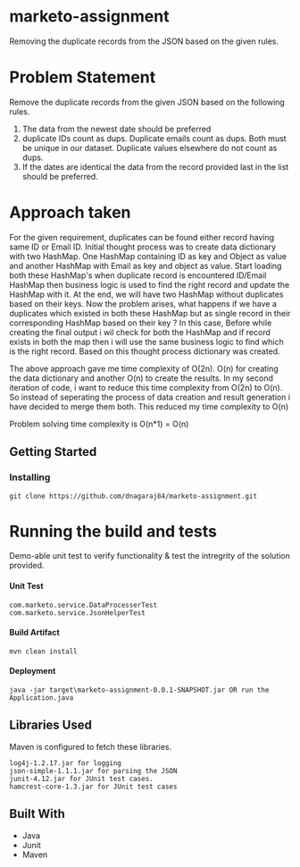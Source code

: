 # marketo-assignment
 Removing the duplicate records from the JSON based on the given rules.
 
# Problem Statement
 Remove the duplicate records from the given JSON based on the following rules.
1.	The data from the newest date should be preferred
2.	duplicate IDs count as dups. Duplicate emails count as dups. Both must be unique in our dataset. Duplicate values elsewhere do not count as dups.
3.	If the dates are identical the data from the record provided last in the list should be preferred.

# Approach taken
For the given requirement, duplicates can be found either record having same ID or Email ID. Initial thought process was to create data dictionary with two HashMap. One HashMap containing ID as key and Object as value and another HashMap with Email as key and object as value. Start loading both these HashMap's when duplicate record is encountered ID/Email HashMap then business logic is used to find the right record and update the HashMap with it. At the end, we will have two HashMap without duplicates based on their keys. Now the problem arises, what happens if we have a duplicates which existed in both these HashMap but as single record in their corresponding HashMap based on their key ? In this case, Before while creating the final output i wil check for both the HashMap and if record exists in both the map then i will use the same business logic to find which is the right record. Based on this thought process dictionary was created.

The above approach gave me time complexity of O(2n). O(n) for creating the data dictionary and another O(n) to create the results.  In my second iteration of code, i want to reduce this time complexity from O(2n) to O(n). So instead of seperating the process of data creation and result generation i have decided to merge them both. This reduced my time complexity to O(n)

Problem solving time complexity is O(n*1) = O(n)

## Getting Started

### Installing 
```
git clone https://github.com/dnagaraj84/marketo-assignment.git
```

# Running the build and tests

Demo-able unit test to verify functionality & test the intregrity of the solution provided.

#### Unit Test
```
com.marketo.service.DataProcesserTest
com.marketo.service.JsonHelperTest
```

#### Build Artifact
```
mvn clean install
```

#### Deployment
```
java -jar target\marketo-assignment-0.0.1-SNAPSHOT.jar OR run the Application.java
```

## Libraries Used

Maven is configured to fetch these libraries.
```
log4j-1.2.17.jar for logging
json-simple-1.1.1.jar for parsing the JSON
junit-4.12.jar for JUnit test cases.
hamcrest-core-1.3.jar for JUnit test cases
```

## Built With
* Java
* Junit
* Maven
